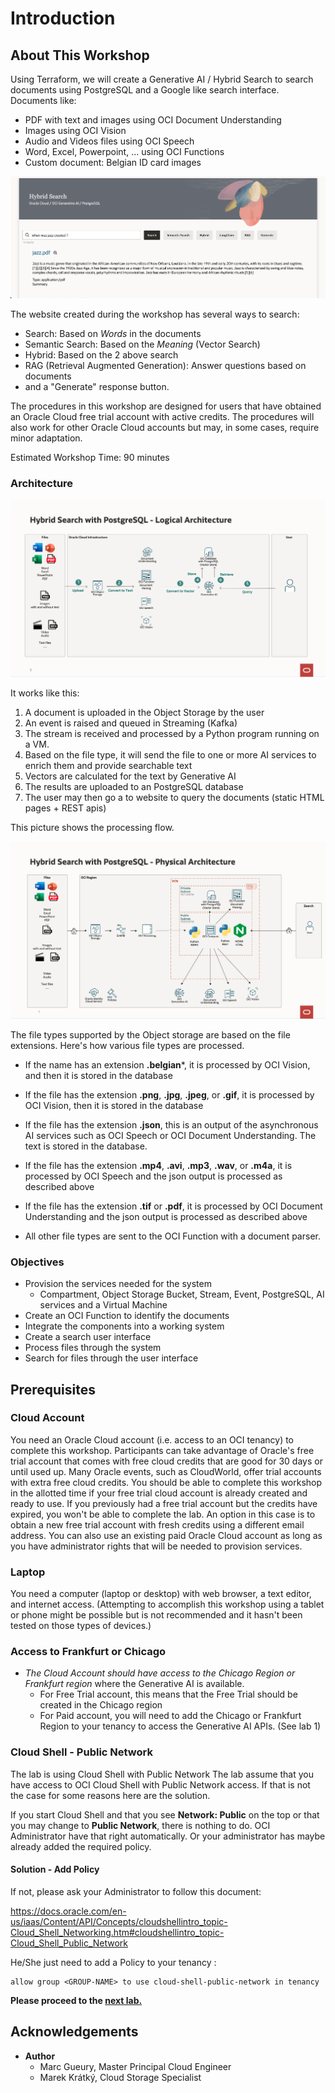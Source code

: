 
# Introduction

## About This Workshop
Using Terraform, we will create a Generative AI / Hybrid Search to search documents using PostgreSQL and a Google like search interface. Documents like:
- PDF with text and images using OCI Document Understanding
- Images using OCI Vision
- Audio and Videos files using OCI Speech
- Word, Excel, Powerpoint, ... using OCI Functions
- Custom document: Belgian ID card images

![Screenshot](images/when-was-jazz-created.png)

The website created during the workshop has several ways to search:
- Search: Based on *Words* in the documents
- Semantic Search: Based on the *Meaning* (Vector Search)
- Hybrid: Based on the 2 above search
- RAG (Retrieval Augmented Generation): Answer questions based on documents
- and a "Generate" response button.

The procedures in this workshop are designed for users that have obtained an Oracle Cloud free trial account with active credits. The procedures will also work for other Oracle Cloud accounts but may, in some cases, require minor adaptation.

Estimated Workshop Time: 90 minutes

### Architecture

![Architecture](images/postgres-logical-architecture.png)

It works like this:
1. A document is uploaded in the Object Storage by the user
1. An event is raised and queued in Streaming (Kafka)
1. The stream is received and processed by a Python program running on a VM.
1. Based on the file type, it will send the file to one or more AI services to enrich them and provide searchable text
1. Vectors are calculated for the text by Generative AI
1. The results are uploaded to an PostgreSQL database
1. The user may then go a to website to query the documents (static HTML pages + REST apis) 

This picture shows the processing flow.

![Integration](images/postgres-physical-architecture.png)

The file types supported by the Object storage are based on the file extensions. Here's how various file types are processed.
- If the name has an extension **.belgian***, it is processed by OCI Vision, and then it is stored in the database

- If the file has the extension **.png**, **.jpg**, **.jpeg**, or **.gif**, it is processed by OCI Vision, then it is stored in the database

- If the file has the extension **.json**, this is an output of the asynchronous AI services such as OCI Speech or OCI Document Understanding. The text is stored in the database.

- If the file has the extension **.mp4**, **.avi**, **.mp3**, **.wav**, or **.m4a**, it is processed by OCI Speech and the json output is processed as described above

- If the file has the extension **.tif** or **.pdf**, it is processed by OCI Document Understanding and the json output is processed as described above

- All other file types are sent to the OCI Function with a document parser.

### Objectives

- Provision the services needed for the system
    - Compartment, Object Storage Bucket, Stream, Event, PostgreSQL, AI services and a Virtual Machine
- Create an OCI Function to identify the documents
- Integrate the components into a working system
- Create a search user interface
- Process files through the system
- Search for files through the user interface

## Prerequisites
### Cloud Account
You need an Oracle Cloud account (i.e. access to an OCI tenancy) to complete this workshop. Participants can take advantage of Oracle's free trial account that comes with free cloud credits that are good for 30 days or until used up. Many Oracle events, such as CloudWorld, offer trial accounts with extra free cloud credits. You should be able to complete this workshop in the allotted time if your free trial cloud account is already created and ready to use. If you previously had a free trial account but the credits have expired, you won't be able to complete the lab. An option in this case is to obtain a new free trial account with fresh credits using a different email address. You can also use an existing paid Oracle Cloud account as long as you have administrator rights that will be needed to provision services.

### Laptop
You need a computer (laptop or desktop) with web browser, a text editor, and internet access. (Attempting to accomplish this workshop using a tablet or phone might be possible but is not recommended and it hasn't been tested on those types of devices.)

### Access to Frankfurt or Chicago
- *The Cloud Account should have access to the Chicago Region or Frankfurt region* where the Generative AI is available.
    - For Free Trial account, this means that the Free Trial should be created in the Chicago region
    - For Paid account, you will need to add the Chicago or Frankfurt Region to your tenancy to access the Generative AI APIs. (See lab 1) 

### Cloud Shell - Public Network

The lab is using Cloud Shell with Public Network
The lab assume that you have access to OCI Cloud Shell with Public Network access.
If that is not the case for some reasons here are the solution.

If you start Cloud Shell and that you see **Network: Public** on the top or that you may change to **Public Network**, there is nothing to do.
OCI Administrator have that right automatically. Or your administrator has maybe already added the required policy.

#### Solution - Add Policy

If not, please ask your Administrator to follow this document:

https://docs.oracle.com/en-us/iaas/Content/API/Concepts/cloudshellintro_topic-Cloud_Shell_Networking.htm#cloudshellintro_topic-Cloud_Shell_Public_Network

He/She just need to add a Policy to your tenancy :

```
allow group <GROUP-NAME> to use cloud-shell-public-network in tenancy
```

**Please proceed to the [next lab.](#next)**

## Acknowledgements 

- **Author**
    - Marc Gueury, Master Principal Cloud Engineer
    - Marek Krátký, Cloud Storage Specialist 
